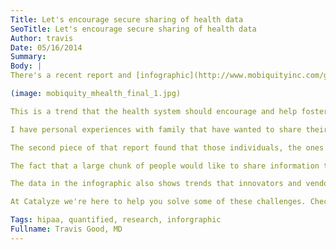 ```yaml
---
Title: Let's encourage secure sharing of health data
SeoTitle: Let's encourage secure sharing of health data
Author: travis
Date: 05/16/2014
Summary: 
Body: |
There's a recent report and [infographic](http://www.mobiquityinc.com/get-mobile-get-healthy-appification-health-fitness-infographic) that surveyed over a thousand consumers and asked them questions related to tracking their own health, searching for health information online, and about sharing health data about themselves with healthcare providers. The report found that an overwhelming majority are already sharing data or would be willing to share data with providers. That's fantastic! Motivated patients are a very good thing.

(image: mobiquity_mhealth_final_1.jpg)

This is a trend that the health system should encourage and help foster. Interesting, to me at least, is that the report found that 70% of the people that shared data with providers thought providers were interested in the patient reported data. That finding surprises me because it doesn't fit into the way that the vast majority of providers deliver, document, and get reimbursed for care today. With very limited time per patient visit, going through tons of new data is not always feasible or encouraged. Self tracking is exactly in line with the goals of healthcare in terms of patient engagement and ownership of patient health. If individuals are actively measuring and quantifying themselves and they want to share that information, it should be encouraged to create a return on that individual investment and effort.

I have personal experiences with family that have wanted to share their own data and been blown off by physicians. An example is my dad. We got him an iPhone-connected glucometer a couple years ago and, in his excitement, he emailed his endocrinologist his data ahead of an appointment. The endocrinologist flat out told him that he couldn't really use the data. My dad now sends me his weekly reports of blood sugars, which is helpful because I can encourage him but it would be great if his physician supported and encouraged his enthusiasm for self-care.

The second piece of that report found that those individuals, the ones who want to share data, also want to have trust in the way that the data is being shared, and the security and privacy of their data. I think that most people today are leery of security and privacy because there have been so many high profile and public breaches and violations. There's a lot of concern about who's selling data to whom and what type of data is actually protected on individuals. This is much, much broader than healthcare.

The fact that a large chunk of people would like to share information that they're tracking about themselves, they'd like to share that information with their providers is something that, as a health system, I think we need to find a way to integrate that one way or the other.

The data in the infographic also shows trends that innovators and vendors should enable and capitalize upon. First, creating ways for consumers to easily collect and combine information about their activity and daily routine is incredibly valuable. There are countless sensors and apps so this is a crowded space to jump into. Second, creating tools that leverage that data to provide intelligent feedback to individuals is needed. This is an area that more companies are trying to get into, but is still pretty open. Third, enabling the easy sharing of personal data while maintaining the privacy and security of that data is essential to consumer trust and health system buy-in. This is harder, and there is still much to be figured out. Where is data going? Is it using traditional interfaces or new EHR APIs? How is it secured and can it pass the compliance officer? And fourth, though this is implied in 1 through 3 above, would be standardizing the data formats to make it easier for data to be exchanged. So many opportunities....

At Catalyze we're here to help you solve some of these challenges. Check out our healthcare-specific [Platform](https://catalyze.io/platform-as-a-service/) and [Backend](https://catalyze.io/backend-as-a-service/) to learn more and get started.

Tags: hipaa, quantified, research, inforgraphic
Fullname: Travis Good, MD
---
```

